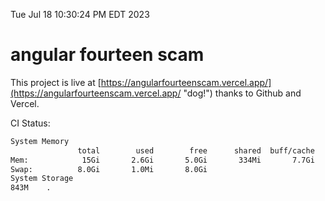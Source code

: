 Tue Jul 18 10:30:24 PM EDT 2023

# angular fourteen scam


This project is live at [https://angularfourteenscam.vercel.app/](https://angularfourteenscam.vercel.app/ "dog!") thanks to Github and Vercel.

CI Status: 

```bash
System Memory
               total        used        free      shared  buff/cache   available
Mem:            15Gi       2.6Gi       5.0Gi       334Mi       7.7Gi        12Gi
Swap:          8.0Gi       1.0Mi       8.0Gi
System Storage
843M	.
```
```bash
